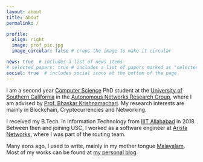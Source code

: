 ```yaml
---
layout: about
title: about
permalink: /

profile:
  align: right
  image: prof_pic.jpg
  image_circular: false # crops the image to make it circular

news: true  # includes a list of news items
# selected_papers: true # includes a list of papers marked as "selected={true}"
social: true  # includes social icons at the bottom of the page
---
```


I am a second year [Computer Science](https://www.cs.usc.edu/) PhD student at the [University of Southern California](https://www.usc.edu/) in the [Autonomous Networks Research Group](https://anrg.usc.edu/www/), where I am advised by [Prof. Bhaskar Krishnamachari](https://ceng.usc.edu/~bkrishna/). My research interests are mainly in Blockchain, Cryptocurrencies and Networking.

I received my B.Tech. in Information Technology from [IIIT Allahabad](https://iiita.ac.in/) in 2018. Between then and joining USC, I worked as a software engineer at [Arista Networks](https://www.arista.com/), where I was part of the routing team.

Many eons ago, I used to write, mainly in my mother tongue [Malayalam](https://en.wikipedia.org/wiki/Malayalam). Most of my works can be found at [my personal blog](https://sulyab.wordpress.com/).
